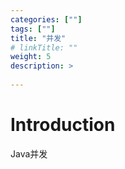```yaml
---
categories: [""] 
tags: [""] 
title: "并发"
# linkTitle: ""
weight: 5
description: >
  
---
```


# Introduction
Java并发
